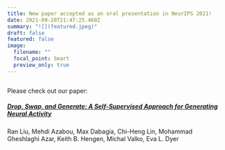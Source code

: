 ```yaml
---
title: New paper accepted as an oral presentation in NeurIPS 2021!
date: 2021-09-28T21:47:25.460Z
summary: "![](featured.jpeg)"
draft: false
featured: false
image:
  filename: ""
  focal_point: Smart
  preview_only: true
---
```

![]()

Please check out our paper:

##### **[Drop, Swap, and Generate: A Self-Supervised Approach for Generating Neural Activity](https://www.biorxiv.org/content/10.1101/2021.07.21.453285v1)**

Ran Liu, Mehdi Azabou, Max Dabagia, Chi-Heng Lin, Mohammad Gheshlaghi Azar, Keith B. Hengen, Michal Valko, Eva L. Dyer